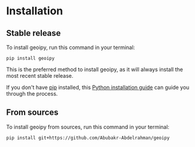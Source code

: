 # Installation

## Stable release

To install geoipy, run this command in your terminal:

```
pip install geoipy
```

This is the preferred method to install geoipy, as it will always install the most recent stable release.

If you don't have [pip](https://pip.pypa.io) installed, this [Python installation guide](http://docs.python-guide.org/en/latest/starting/installation/) can guide you through the process.

## From sources

To install geoipy from sources, run this command in your terminal:

```
pip install git+https://github.com/Abubakr-Abdelrahman/geoipy
```
